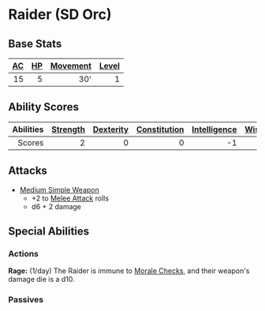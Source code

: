 # Raider (SD Orc)

## Base Stats

| [AC](../../../Player%20Characters/Derived%20Statistics/Armor%20Class.md) | [HP](../../../Player%20Characters/Derived%20Statistics/Health%20Points.md) | [Movement](../../../Game%20Procedures/Movement.md) | [Level](../../../Player%20Characters/Derived%20Statistics/Level.md) |
| -----------------------------------------------------------------------: | -------------------------------------------------------------------------: | -------------------------------------------------: | ------------------------------------------------------------------: |
|                                                                       15 |                                                                          5 |                                                30' |                                                                   1 |

## Ability Scores

| Abilities | [Strength](../../../Player%20Characters/Chosen%20Statistics/Strength.md) | [Dexterity](../../../Player%20Characters/Chosen%20Statistics/Dexterity.md) | [Constitution](../../../Player%20Characters/Chosen%20Statistics/Constitution.md) | [Intelligence](../../../Player%20Characters/Chosen%20Statistics/Intelligence.md) | [Wisdom](../../../Player%20Characters/Chosen%20Statistics/Wisdom.md)<br> | [Charisma](../../../Player%20Characters/Chosen%20Statistics/Charisma.md)<br> |
| --------: | -----------------------------------------------------------------------: | -------------------------------------------------------------------------: | -------------------------------------------------------------------------------: | -------------------------------------------------------------------------------: | -----------------------------------------------------------------------: | ---------------------------------------------------------------------------: |
|    Scores |                                                                        2 |                                                                          0 |                                                                                0 |                                                                               -1 |                                                                        0 |                                                                           -1 |

## Attacks

- [Medium Simple Weapon](../../../Items/Individual%20Item%20Cards/Weapons/Melee%20Weapons/Medium%20Simple%20Weapon.md)
	- +2 to [Melee Attack](../../../Game%20Procedures/Melee%20Attack.md) rolls
	- d6 + 2 damage

## Special Abilities

### Actions

**Rage:** (1/day) The Raider is immune to [Morale Checks](../../../Social%20Systems/Morale%20System.md), and their weapon's damage die is a d10.

### Passives
